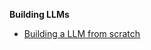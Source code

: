 
**Building LLMs**
- [Building a LLM from scratch](https://bclarkson-code.github.io/posts/llm-from-scratch-scalar-autograd/post.html?utm_source=tldrwebdev) 